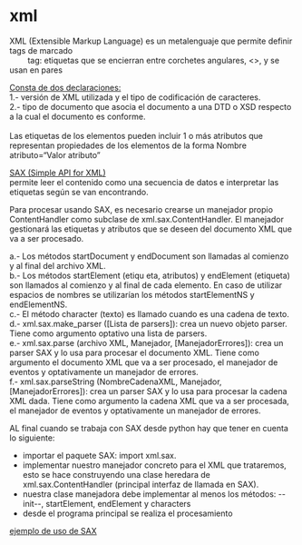 # xml

XML (Extensible Markup Language) es un metalenguaje que permite definir tags de marcado<br>
&#8195;&#8195; tag:  etiquetas que se encierran entre corchetes angulares, <>, y se usan en pares

<u>Consta de dos declaraciones:</u><br>
1.- versión de XML utilizada y el tipo de codificación de caracteres.<br>
2.- tipo de documento que asocia el documento a una DTD o XSD respecto a la cual el documento es conforme.<br>
<br>
Las etiquetas de los elementos pueden incluir 1 o más atributos que representan propiedades de los elementos de la forma Nombre atributo=“Valor atributo”

<u>SAX (Simple API for XML)</u><br>
permite leer el contenido como una secuencia de datos e interpretar las etiquetas según se van encontrando.

Para procesar usando SAX, es necesario crearse un manejador propio ContentHandler como subclase de xml.sax.ContentHandler. El manejador gestionará las etiquetas y atributos que se deseen del documento XML que va a ser procesado.

a.- Los métodos startDocument y endDocument son llamadas al comienzo y al final del archivo XML.<br>
b.- Los  métodos startElement (etiqu eta, atributos) y endElement (etiqueta) son llamados al comienzo y al final de cada elemento. En caso de utilizar espacios de nombres se utilizarían los métodos startElementNS y endElementNS.<br>
c.- El método character (texto) es llamado cuando es una cadena de texto.<br>
d.- xml.sax.make_parser ([Lista de parsers]): crea un nuevo objeto parser. Tiene como argumento optativo una lista de parsers.<br>
e.- xml.sax.parse (archivo XML, Manejador, [ManejadorErrores]): crea un parser SAX y lo usa para procesar el documento XML. Tiene como argumento el documento XML que va a ser procesado, el manejador de eventos y optativamente un manejador de errores.<br>
f.- xml.sax.parseString (NombreCadenaXML, Manejador, [ManejadorErrores]): crea un parser SAX y lo usa para procesar la cadena XML dada. Tiene como argumento la cadena XML que va a ser procesada, el manejador de eventos y optativamente un manejador de errores.<br>

AL final cuando se trabaja con SAX desde python hay que tener en cuenta lo siguiente:<br>
* importar el paquete SAX: import xml.sax.<br>
* implementar nuestro manejador concreto para el XML que trataremos, esto se hace construyendo una clase heredara de  xml.sax.ContentHandler (principal interfaz de llamada en SAX).<br>
* nuestra clase manejadora debe implementar al menos los métodos:
--init--, startElement, endElement y characters<br>
* desde el programa principal se realiza el procesamiento

[ejemplo de uso de SAX](gestionSax.py)
  
